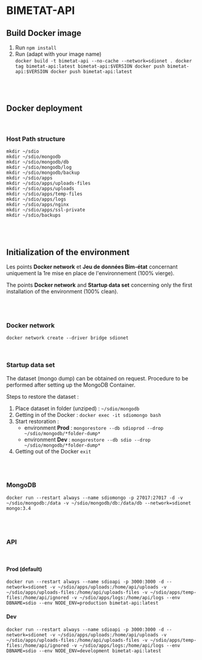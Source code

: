 # BIMETAT-API



## Build Docker image


1. Run  `npm install`
2. Run (adapt with your image name)  
        ```
        docker build -t bimetat-api --no-cache --network=sdionet .
        docker tag bimetat-api:latest bimetat-api:$VERSION
        docker push bimetat-api:$VERSION
        docker push bimetat-api:latest
        ```

<br>
<br>

## Docker deployment

<br>

### Host Path structure

```
mkdir ~/sdio
mkdir ~/sdio/mongodb
mkdir ~/sdio/mongodb/db
mkdir ~/sdio/mongodb/log
mkdir ~/sdio/mongodb/backup
mkdir ~/sdio/apps
mkdir ~/sdio/apps/uploads-files
mkdir ~/sdio/apps/uploads
mkdir ~/sdio/apps/temp-files
mkdir ~/sdio/apps/logs
mkdir ~/sdio/apps/nginx
mkdir ~/sdio/apps/ssl-private
mkdir ~/sdio/backups

```

<br>
<br>


## Initialization of the environment

Les points **Docker network** et **Jeu de données Bim-état** concernant uniquement la 1re mise en place de l'environnement (100% vierge).

The points **Docker network** and **Startup data set** concerning only the first installation of the environment (100% clean).

<br>
<br>

### Docker network
`docker network create --driver bridge sdionet`

<br>

### Startup data set

The dataset (mongo dump) can be obtained on request. Procedure to be performed after setting up the MongoDB Container.


Steps to restore the dataset :

1. Place dataset in folder (unziped) : `~/sdio/mongodb`
2. Getting in of the Docker :  `docker exec -it sdiomongo bash`
3. Start restoration :
    - environment **Prod** : `mongorestore --db sdioprod --drop ~/sdio/mongodb/*folder-dump*`
    - environment **Dev** : `mongorestore --db sdio --drop ~/sdio/mongodb/*folder-dump*`
4. Getting out of the Docker `exit`

<br>
<br>

### MongoDB

`docker run --restart always --name sdiomongo -p 27017:27017 -d -v ~/sdio/mongodb:/data -v ~/sdio/mongodb/db:/data/db --network=sdionet mongo:3.4`


<br>
<br>

### API

<br>

#### Prod (default)
`docker run --restart always --name sdioapi -p 3000:3000 -d --network=sdionet -v ~/sdio/apps/uploads:/home/api/uploads -v ~/sdio/apps/uploads-files:/home/api/uploads-files -v ~/sdio/apps/temp-files:/home/api/ignored -v ~/sdio/apps/logs:/home/api/logs --env DBNAME=sdio --env NODE_ENV=production bimetat-api:latest`


#### Dev
`docker run --restart always --name sdioapi -p 3000:3000 -d --network=sdionet -v ~/sdio/apps/uploads:/home/api/uploads -v ~/sdio/apps/uploads-files:/home/api/uploads-files -v ~/sdio/apps/temp-files:/home/api/ignored -v ~/sdio/apps/logs:/home/api/logs --env DBNAME=sdio --env NODE_ENV=development bimetat-api:latest`



